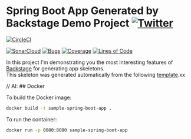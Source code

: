 # Spring Boot App Generated by Backstage Demo Project [![Twitter](https://img.shields.io/twitter/follow/piotr_minkowski.svg?style=social&logo=twitter&label=Follow%20Me)](https://twitter.com/piotr_minkowski)

[![CircleCI](https://circleci.com/gh/piomin/sample-spring-boot-app-backstage.svg?style=svg)](https://circleci.com/gh/piomin/sample-spring-boot-app-backstage)

[![SonarCloud](https://sonarcloud.io/images/project_badges/sonarcloud-black.svg)](https://sonarcloud.io/dashboard?id=piomin_sample-spring-boot-app-backstage)
[![Bugs](https://sonarcloud.io/api/project_badges/measure?project=piomin_sample-spring-boot-app-backstage&metric=bugs)](https://sonarcloud.io/dashboard?id=piomin_sample-spring-boot-app-backstage)
[![Coverage](https://sonarcloud.io/api/project_badges/measure?project=piomin_sample-spring-boot-app-backstage&metric=coverage)](https://sonarcloud.io/dashboard?id=piomin_sample-spring-boot-app-backstage)
[![Lines of Code](https://sonarcloud.io/api/project_badges/measure?project=piomin_sample-spring-boot-app-backstage&metric=ncloc)](https://sonarcloud.io/dashboard?id=piomin_sample-spring-boot-app-backstage)

In this project I'm demonstrating you the most interesting features of [Backstage](https://backstage.io/) for generating app skeletons. \
This skeleton was generated automatically from the following [template](https://github.com/piomin/backstage-templates/blob/master/templates/spring-boot-basic/template.yaml).xx

// AI: ## Docker

To build the Docker image:

```bash
docker build -t sample-spring-boot-app .
```

To run the container:

```bash
docker run -p 8080:8080 sample-spring-boot-app
```

